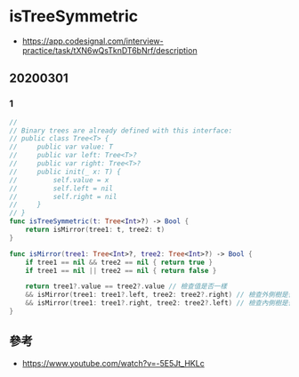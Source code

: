 # isTreeSymmetric

- <https://app.codesignal.com/interview-practice/task/tXN6wQsTknDT6bNrf/description>

## 20200301

### 1

``` swift
//
// Binary trees are already defined with this interface:
// public class Tree<T> {
//     public var value: T
//     public var left: Tree<T>?
//     public var right: Tree<T>?
//     public init(_ x: T) {
//         self.value = x
//         self.left = nil
//         self.right = nil
//     }
// }
func isTreeSymmetric(t: Tree<Int>?) -> Bool {
    return isMirror(tree1: t, tree2: t)
}

func isMirror(tree1: Tree<Int>?, tree2: Tree<Int>?) -> Bool {
    if tree1 == nil && tree2 == nil { return true }
    if tree1 == nil || tree2 == nil { return false }

    return tree1?.value == tree2?.value // 檢查值是否一樣
    && isMirror(tree1: tree1?.left, tree2: tree2?.right) // 檢查外側樹是否一樣
    && isMirror(tree1: tree1?.right, tree2: tree2?.left) // 檢查內側樹是否一樣
}
```

## 參考

- <https://www.youtube.com/watch?v=-5E5Jt_HKLc>
